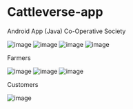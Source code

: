 # Cattleverse-app
Android App (Java)
Co-Operative Society

![image](https://github.com/Dhara438/Cattleverse-app/assets/101886520/481780d8-379b-401e-ab14-6b5dd11403e5)
![image](https://github.com/Dhara438/Cattleverse-app/assets/101886520/9b6a5d00-addb-47f2-abe4-6304e1162d19)
![image](https://github.com/Dhara438/Cattleverse-app/assets/101886520/27a49225-2695-4e7f-b557-9b42b1881d10)
![image](https://github.com/Dhara438/Cattleverse-app/assets/101886520/13a8de6f-99bf-4692-be53-a2dc86b07886)

Farmers

![image](https://github.com/Dhara438/Cattleverse-app/assets/101886520/4cc09315-971e-4fae-9ea5-f36cde033506)
![image](https://github.com/Dhara438/Cattleverse-app/assets/101886520/7bc8a6a3-2b87-449d-a8a9-c194c4e0d217)
![image](https://github.com/Dhara438/Cattleverse-app/assets/101886520/95590d55-d816-4229-b4f7-34dcc865e537)

Customers

![image](https://github.com/Dhara438/Cattleverse-app/assets/101886520/39878245-8a89-4908-a63f-8cd7e5add50c)
